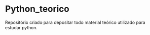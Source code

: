 # Python_teorico
Repositório criado para depositar todo material teórico utilizado para estudar python.

